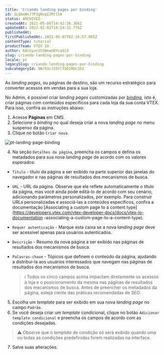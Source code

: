 ```yaml
---
title: 'Criando landing pages por binding'
id: 3LQAoWx77P3gNoqI2Rtl5A
status: ARCHIVED
createdAt: 2021-05-06T14:42:36.366Z
updatedAt: 2022-02-02T14:54:32.776Z
publishedAt: 
firstPublishedAt: 2021-05-07T02:16:57.065Z
contentType: tutorial
productTeam: VTEX IO
author: 6AcGyun1hSWewU8YcaQiO
slug: criando-landing-pages-por-binding
locale: pt
legacySlug: criando-landing-pages-por-binding
subcategoryId: 9Arh3cJIOYlfSD1MUC2h3
---
```


As *landing pages*, ou páginas de destino, são um recurso estratégico para converter acessos em vendas para a sua loja. 

No Admin, é possível criar *landing pages* customizadas por [*binding*](https://help.vtex.com/pt/tutorial/o-que-e-binding--4NcN3NJd0IeYccgWCI8O2W), isto é, criar páginas com conteúdos específicos para cada loja da sua conta VTEX. Para isso, confira as instruções abaixo:

1. Acesse **Páginas** em CMS.
2. Selecione o *binding* no qual deseja criar a nova *landing page* no menu suspenso da página.
3. Clique no botão `Criar nova`.

  ![pt-landing-page-binding](https://images.ctfassets.net/alneenqid6w5/4o8DseduoS1fsMR98iRt1R/8c75f884af19cf8e61e4c4adb1e2a83f/pt-landing-page-binding.png)

4. Na seção `Detalhes da página`, preencha os campos e defina os metadados para sua nova *landing page* de acordo com os valores esperados:

  - `Título` - título da página a ser exibido na parte superior das janelas do navegador e nas páginas de resultados dos mecanismos de busca.
- `URL` - URL da página. Observe que ele reflete automaticamente o título da página, mas você ainda pode editá-lo de acordo com seu cenário, adicionando parâmetros personalizados, por exemplo. Para construir URLs personalizadas e associá-las a conteúdos específicos, confira a documentação [Associating a custom page to a content type](https://developers.vtex.com/vtex-developer-docs/docs/vtex-io-documentation -associating-a-custom-page-to-a-content-type).
- `Requer autenticação` - Marque esta caixa se a nova *landing page* deve ser acessível apenas para usuários autenticados.
- `Descrição` - Resumo da nova página a ser exibido nas páginas de resultados dos mecanismos de busca.
- `Palavras-chave` - Tópicos que definem o conteúdo da página, ajudando a distribuí-la aos usuários interessados que navegam nas páginas de resultados dos mecanismos de busca.

  >ℹ️ Todos os cinco campos acima impactam diretamente os acessos à loja e o posicionamento da mesma nas páginas de resultados dos mecanismos de busca. Antes de preencher os metadados da página, esteja ciente das práticas recomendadas de <i>SEO</i>.

5. Escolha um *template* para ser exibido em sua nova *landing page* no campo `Padrão`.
6. Se você deseja criar um *template* condicional, clique no botão `Adicionar template condicional` e preencha os campos de acordo com as condições desejadas.

  >⚠️ Observe que o <i>template</i> de condição só será exibido quando uma <i>ou</i> todas as condições predefinidas forem realizadas na interface.

7. Salve suas alterações.

